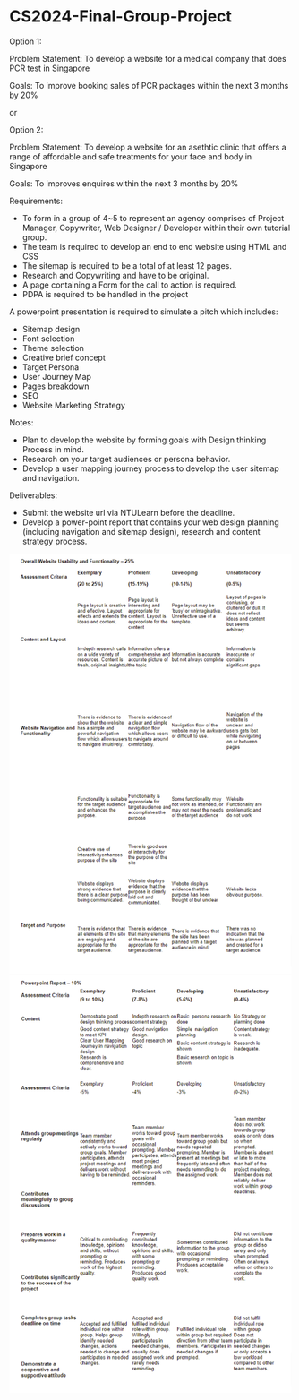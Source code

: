 # CS2024-Final-Group-Project
Option 1:

Problem Statement: To develop a website for a medical company that does PCR test in Singapore

Goals: To improve booking sales of PCR packages within the next 3 months by 20%

or

Option 2:

Problem Statement: To develop a website for an asethtic clinic that offers a range of affordable and safe treatments for your face and body in Singapore

Goals: To improves enquires within the next 3 months by 20%

Requirements:

- To form in a group of 4~5 to represent an agency comprises of Project Manager, Copywriter, Web Designer / Developer within their own tutorial group.
- The team is required to develop an end to end website using HTML and CSS
- The sitemap is required to be a total of at least 12 pages.
- Research and Copywriting and have to be original.
- A page containing a Form for the call to action is required.
- PDPA is required to be handled in the project

A powerpoint presentation is required to simulate a pitch which includes:

- Sitemap design
- Font selection
- Theme selection
- Creative brief concept
- Target Persona
- User Journey Map
- Pages breakdown
- SEO
- Website Marketing Strategy

Notes:

- Plan to develop the website by forming goals with Design thinking Process in mind.
- Research on your target audiences or persona behavior.
- Develop a user mapping journey process to develop the user sitemap and navigation.

Deliverables:

- Submit the website url via NTULearn before the deadline.
- Develop a power-point report that contains your web design planning (including navigation and sitemap design), research and content strategy process.

![Overall Website Usability and Functionality](https://github.com/Its-Js/CS2024-Final-Group-Project/blob/main/Marking%20Rubrics/Overall%20Website%20Usability%20and%20Functionality.png?raw=true)
![Powerpoint Report](https://github.com/Its-Js/CS2024-Final-Group-Project/blob/main/Marking%20Rubrics/Powerpoint%20Report.png?raw=true)
